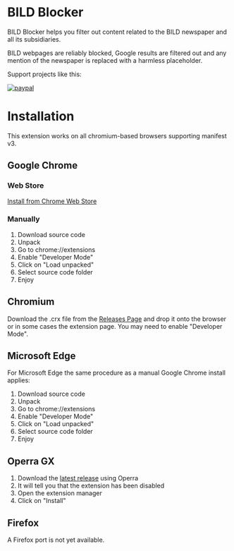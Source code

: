 # BILD Blocker
BILD Blocker helps you filter out content related to the BILD newspaper and all its subsidiaries.

BILD webpages are reliably blocked, Google results are filtered out and any mention of the newspaper is replaced with a harmless placeholder.

Support projects like this:

[![paypal](https://pics.paypal.com/00/s/ZDMxMWQ1NzctYWNhNC00NzJiLTk5ZDMtNjMyYmU3NmIzMjU2/file.PNG)](https://www.paypal.com/cgi-bin/webscr?cmd=_s-xclick&hosted_button_id=KM8K3EP2CDPY6)

# Installation
This extension works on all chromium-based browsers supporting manifest v3.

## Google Chrome

### Web Store
[Install from Chrome Web Store](https://chromewebstore.google.com/detail/kgkjoeoeccghnjnpgheckkdbdlplnaga/)

### Manually

1. Download source code
2. Unpack
3. Go to chrome://extensions
4. Enable "Developer Mode"
5. Click on "Load unpacked"
6. Select source code folder
7. Enjoy

## Chromium

Download the .crx file from the [Releases Page](https://github.com/Eiernase/BildBlocker/releases) and drop it onto the browser or in some cases the extension page. You may need to enable "Developer Mode".

## Microsoft Edge

For Microsoft Edge the same procedure as a manual Google Chrome install applies:

1. Download source code
2. Unpack
3. Go to chrome://extensions
4. Enable "Developer Mode"
5. Click on "Load unpacked"
6. Select source code folder
7. Enjoy

## Operra GX

1. Download the [latest release](https://github.com/Eiernase/BildBlocker/releases) using Operra
2. It will tell you that the extension has been disabled
3. Open the extension manager
4. Click on "Install"

## Firefox

A Firefox port is not yet available.